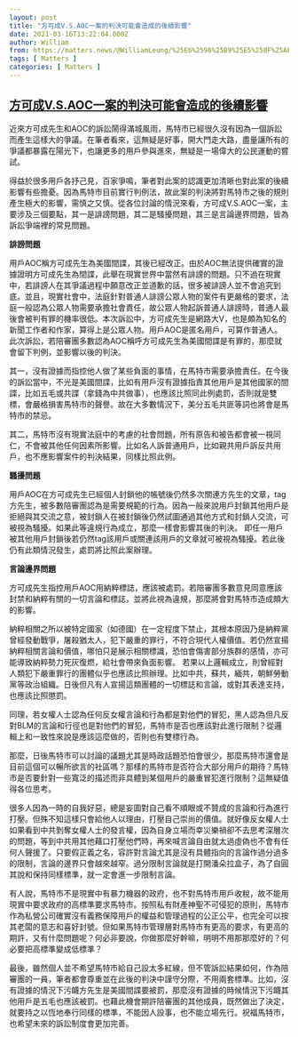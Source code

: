 ```yaml
---
layout: post
title: "方可成V.S.AOC一案的判決可能會造成的後續影響"
date: 2021-03-16T13:22:04.000Z
author: William
from: https://matters.news/@WilliamLeung/%25E6%2596%25B9%25E5%258F%25AF%25E6%2588%2590v-s-aoc%25E4%25B8%2580%25E6%25A1%2588%25E7%259A%2584%25E5%2588%25A4%25E6%25B1%25BA%25E5%258F%25AF%25E8%2583%25BD%25E6%259C%2583%25E9%2580%25A0%25E6%2588%2590%25E7%259A%2584%25E5%25BE%258C%25E7%25BA%258C%25E5%25BD%25B1%25E9%259F%25BF-bafyreifwh3lnptwcy3yqeg2sc3zf7z6goqcaxwjjj6jir4qf7nua7acury
tags: [ Matters ]
categories: [ Matters ]
---
```

<!--1615900924000-->
[方可成V.S.AOC一案的判決可能會造成的後續影響](https://matters.news/@WilliamLeung/%25E6%2596%25B9%25E5%258F%25AF%25E6%2588%2590v-s-aoc%25E4%25B8%2580%25E6%25A1%2588%25E7%259A%2584%25E5%2588%25A4%25E6%25B1%25BA%25E5%258F%25AF%25E8%2583%25BD%25E6%259C%2583%25E9%2580%25A0%25E6%2588%2590%25E7%259A%2584%25E5%25BE%258C%25E7%25BA%258C%25E5%25BD%25B1%25E9%259F%25BF-bafyreifwh3lnptwcy3yqeg2sc3zf7z6goqcaxwjjj6jir4qf7nua7acury)
------

<div>
<p>近來方可成先生和AOC的訴訟鬧得滿城風雨，馬特市已經很久沒有因為一個訴訟而產生這樣大的爭議。在筆者看來，這無疑是好事，開大門走大路，盡量讓所有的爭議都暴露在陽光下，也讓更多的用戶參與進來，無疑是一場偉大的公民運動的嘗試。</p><p>得益於很多用戶各抒己見，百家爭鳴，筆者對此案的認識更加清晰也對此案的後續影響有些擔憂。因為馬特市目前實行判例法，故此案的判決將對馬特市之後的規則產生極大的影響，需慎之又慎。從各位討論的情況來看，方可成V.S.AOC一案，主要涉及三個要點，其一是誹謗問題，其二是騷擾問題，其三是言論邊界問題，皆為訴訟爭端裡的常見問題。 </p><p><strong>誹謗問題</strong> </p><p>用戶AOC稱方可成先生為美國間諜，其後已經改正。由於AOC無法提供確實的證據證明方可成先生為間諜，此舉在現實世界中當然有誹謗的問題。只不過在現實中，若誹謗人在其爭議過程中願意改正並道歉的話，很多被誹謗人並不會追究到底。並且，現實社會中，法庭針對普通人誹謗公眾人物的案件有更嚴格的要求，法庭一般認為公眾人物需要承擔社會責任，故公眾人物起訴普通人誹謗時，普通人最後會被判有罪的機率很低。本次訴訟中，方可成先生是網路大V，也是頗為知名的新聞工作者和作家，算得上是公眾人物。用戶AOC是匿名用戶，可算作普通人。此次訴訟，若陪審團多數認為AOC稱呼方可成先生為美國間諜是有罪的，那麼就會留下判例，並影響以後的判決。</p><p>其一，沒有證據而指控他人做了某些負面的事情，在馬特市需要承擔責任。在今後的訴訟當中，不光是美國間諜，比如有用戶沒有證據指責其他用戶是其他國家的間諜，比如五毛或共諜（拿錢為中共做事），也應該比照同此例處罰，否則就是雙標，會嚴格損害馬特市的聲譽。故在大多數情況下，美分五毛共匪等詞也將會是馬特市的禁忌。</p><p>其二，馬特市沒有現實法庭中的考慮的社會問題，所有原告和被告都會被一視同仁，不會被其他任何因素所影響。比如名人訴普通用戶，比如親共用戶訴反共用戶，也不應影響案件的判決結果，同樣比照此例。 </p><p><strong>騷擾問題</strong> </p><p>用戶AOC在方可成先生已經個人封鎖他的帳號後仍然多次關連方先生的文章，tag方先生，被多數陪審團認為是需要規範的行為。因為一般來說用戶封鎖其他用戶是拒絕與其交流之意，被封鎖人在被封鎖後仍然試圖通過其他方式和封鎖人交流，可被視為騷擾。如果此等違規行為成立，那麼一樣會影響其後的判決。 即任一用戶被其他用戶封鎖後若仍然tag該用戶或關連該用戶的文章就可被視為騷擾。若此後仍有此類情況發生，處罰將比照此案辦理。</p><p><strong>言論邊界問題</strong> </p><p>方可成先生指控用戶AOC用納粹標誌，應該被處罰。若陪審團多數意見同意應該封禁和納粹有關的一切言論和標誌，並將此視為違規，那麼將會對馬特市造成頗大的影響。</p><p>納粹相關之所以被特定國家（如德國）在一定程度下禁止，其根本原因乃是納粹黨曾經發動戰爭，屠殺猶太人，犯下嚴重的罪行，不符合現代人權價值。若仍然宣揚納粹相關言論和價值，哪怕只是展示相關標識，恐怕會傷害部分族群的感情，亦可能導致納粹勢力死灰復燃，給社會帶來負面影響。 若果以上邏輯成立，則曾經對人類犯下嚴重罪行的團體似乎也應該比照辦理。比如中共，蘇共，緬共，朝鮮勞動黨等政治組織。日後但凡有人宣揚這類團體的一切標誌和言論，或對其表達支持，也應該比照懲罰。</p><p>同理，若女權人士認為任何反女權言論和行為都是對他們的冒犯，黑人認為但凡反對BLM的言論和行徑也是對他們的冒犯，馬特市是否也應該對此進行限制？從邏輯上和一致性來說是應該這麼做的，否則也有雙標行為。</p><p>那麼，日後馬特市可以討論的議題尤其是時政話題恐怕會很少，那麼馬特市還會是目前這個可以暢所欲言的社區嗎？那樣的馬特市是否符合大部分用戶的期待？馬特市是否要針對一些寬泛的描述而非具體到某個用戶的嚴重冒犯進行限制？這無疑值得各位思考。  </p><p>很多人因為一時的自我好惡，總是妄圖對自己看不順眼或不贊成的言論和行為進行打壓。但殊不知這樣只會給他人以理由，打壓自己崇尚的價值。就好像反女權人士如果看到中共剝奪女權人士的發言權，因為自身立場而幸災樂禍卻不去思考深層次的問題，等到中共用其他藉口打壓他們時，再來喊言論自由就太過虛偽也不會有任何人聲援了。只要假正義之名，容許對言論尤其是沒有具體指向的言論作過分過多的限制，言論的邊界只會越來越窄。過分限制言論就是打開潘朵拉盒子，為了自圓其說和保持同樣標準，就一定會進一步限制言論。 </p><p>有人說，馬特市不是現實中有暴力機器的政府，也不對馬特市用戶收稅，故不能用現實中要求政府的高標準要求馬特市。按照私有財產神聖不可侵犯的原則，馬特市作為私營公司確實沒有義務保障用戶的權益和管理過程的公正公平，也完全可以按其老闆的意志和喜好封號。但如果馬特市管理層對馬特市有更高的要求，有更高的期許，又有什麼問題呢？何必非要說，你做那麼好幹嘛，明明不用那那麼好的？何必要把高標準變成低標準？</p><p>最後，雖然個人並不希望馬特市給自己設太多紅線，但不管訴訟結果如何，作為陪審團的一員，筆者都會尊重並在此後的判決中謹守分際，不用兩套標準。比如，沒有證據的情況下污衊方先生是美國間諜要被罰，那麼沒有證據的時候情況下污衊其他用戶是五毛也應該被罰。也藉此機會期許陪審團的其他成員，既然做出了決定，就要持之以恆地奉行同樣的標準，不能因人設事，也不能立場先行。祝福馬特市，也希望未來的訴訟制度會更加完善。</p>
</div>
